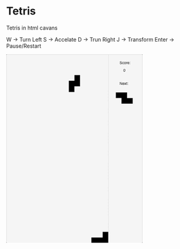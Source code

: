 # Tetris
Tetris in html cavans

W -> Turn Left
S -> Accelate
D -> Trun Right
J -> Transform
Enter -> Pause/Restart

![](https://github.com/frostless/Tetris/blob/master/tetris%20demo.gif?raw=true)
